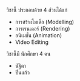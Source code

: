 
วิชานี้ ประกอบด้วย 4 ส่วนได้แก่
- การสร้างโมเด็ล (Modelling)
- การเรนเดอร์ (Rendering)
- อนิเมชั่น (Animation)
- Video Editing

วิชานี้มี นักศึกษา 4 คน
- นัฐิดา
- ปิ่นแก้ว

